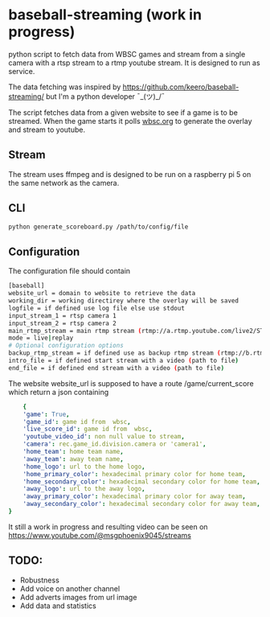# baseball-streaming (work in progress)
python script to fetch data from WBSC games and stream from a single camera with a rtsp stream to a rtmp youtube stream. It is designed to run as service.

The data fetching was inspired by https://github.com/keero/baseball-streaming/ but I'm a python developer ¯\_(ツ)_/¯

The script fetches data from a given website to see if a game is to be streamed.
When the game starts it polls [wbsc.org](https://game.wbsc.org/gamedata) to generate the overlay and stream to youtube.

## Stream

The stream uses ffmpeg and is designed to be run on a raspberry pi 5 on the same network as the camera.

## CLI


```bash
python generate_scoreboard.py /path/to/config/file
```

## Configuration

The configuration file should contain
```bash
[baseball]
website_url = domain to website to retrieve the data
working_dir = working directirey where the overlay will be saved
logfile = if defined use log file else use stdout
input_stream_1 = rtsp camera 1
input_stream_2 = rtsp camera 2
main_rtmp_stream = main rtmp stream (rtmp://a.rtmp.youtube.com/live2/STREAMKEY)
mode = live|replay
# Optional configuration options
backup_rtmp_stream = if defined use as backup rtmp stream (rtmp://b.rtmp.youtube.com/live2?backup=1/STREAMKEY)
intro_file = if defined start stream with a video (path to file)
end_file = if defined end stream with a video (path to file)

```
The website website_url is supposed to have a route /game/current_score which return a json containing
```yaml
    {
    'game': True,
    'game_id': game id from  wbsc,
    'live_score_id': game id from  wbsc,
    'youtube_video_id': non null value to stream,
    'camera': rec.game_id.division.camera or 'camera1',
    'home_team': home team name,
    'away_team': away team name,
    'home_logo': url to the home logo,
    'home_primary_color': hexadecimal primary color for home team,
    'home_secondary_color': hexadecimal secondary color for home team,
    'away_logo': url to the away logo,
    'away_primary_color': hexadecimal primary color for away team,
    'away_secondary_color': hexadecimal secondary color for away team,
}
```

It still a work in progress and resulting video can be seen on
https://www.youtube.com/@msgphoenix9045/streams

## TODO:
- Robustness
- Add voice on another channel
- Add adverts images from url image
- Add data and statistics
